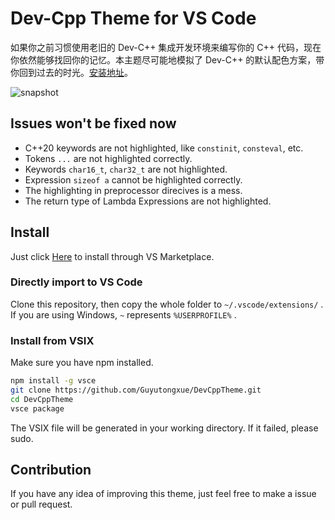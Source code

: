 # Dev-Cpp Theme for VS Code

如果你之前习惯使用老旧的 Dev-C++ 集成开发环境来编写你的 C++ 代码，现在你依然能够找回你的记忆。本主题尽可能地模拟了 Dev-C++ 的默认配色方案，带你回到过去的时光。[安装地址](https://marketplace.visualstudio.com/items?itemName=Guyutongxue.devcpp-theme)。

![snapshot](https://s1.ax1x.com/2020/05/21/YHxrAe.png)

## Issues won't be fixed now

- C++20 keywords are not highlighted, like `constinit`, `consteval`, etc.
- Tokens `...` are not highlighted correctly.
- Keywords `char16_t`, `char32_t` are not highlighted.
- Expression `sizeof a` cannot be highlighted correctly.
- The highlighting in preprocessor direcives is a mess.
- The return type of Lambda Expressions are not highlighted.

## Install

Just click [Here](https://marketplace.visualstudio.com/items?itemName=Guyutongxue.devcpp-theme) to install through VS Marketplace.

### Directly import to VS Code

Clone this repository, then copy the whole folder to `~/.vscode/extensions/` . If you are using Windows, `~` represents `%USERPROFILE%` .

### Install from VSIX

Make sure you have npm installed.

```bash
npm install -g vsce
git clone https://github.com/Guyutongxue/DevCppTheme.git
cd DevCppTheme
vsce package
```

The VSIX file will be generated in your working directory. If it failed, please sudo.

## Contribution

If you have any idea of improving this theme, just feel free to make a issue or pull request.